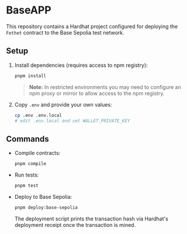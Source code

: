 # BaseAPP

This repository contains a Hardhat project configured for deploying the `Fethet` contract to the Base Sepolia test network.

## Setup

1. Install dependencies (requires access to npm registry):

   ```bash
   pnpm install
   ```

   > **Note:** In restricted environments you may need to configure an npm proxy or mirror to allow access to the npm registry.

2. Copy `.env` and provide your own values:

   ```bash
   cp .env .env.local
   # edit .env.local and set WALLET_PRIVATE_KEY
   ```

## Commands

- Compile contracts:

  ```bash
  pnpm compile
  ```

- Run tests:

  ```bash
  pnpm test
  ```

- Deploy to Base Sepolia:

  ```bash
  pnpm deploy:base-sepolia
  ```

  The deployment script prints the transaction hash via Hardhat's deployment receipt once the transaction is mined.
